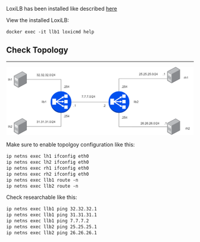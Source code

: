 
LoxiLB has been installed like described [here](https://loxilb-io.github.io/loxilbdocs/run/)

View the installed LoxiLB:
```
docker exec -it llb1 loxicmd help
```

## Check Topology
---

![diagram](./assets/topology.png)

Make sure to enable topolgoy configuration like this:

```
ip netns exec lh1 ifconfig eth0
ip netns exec lh2 ifconfig eth0
ip netns exec rh1 ifconfig eth0
ip netns exec rh2 ifconfig eth0
ip netns exec llb1 route -n
ip netns exec llb2 route -n
```

Check researchable like this:

```
ip netns exec llb1 ping 32.32.32.1
ip netns exec llb1 ping 31.31.31.1
ip netns exec llb1 ping 7.7.7.2
ip netns exec llb2 ping 25.25.25.1
ip netns exec llb2 ping 26.26.26.1
```
